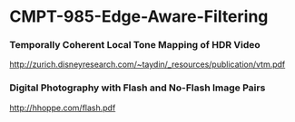 # CMPT-985-Edge-Aware-Filtering

### Temporally Coherent Local Tone Mapping of HDR Video
http://zurich.disneyresearch.com/~taydin/_resources/publication/vtm.pdf

### Digital Photography with Flash and No-Flash Image Pairs
http://hhoppe.com/flash.pdf
